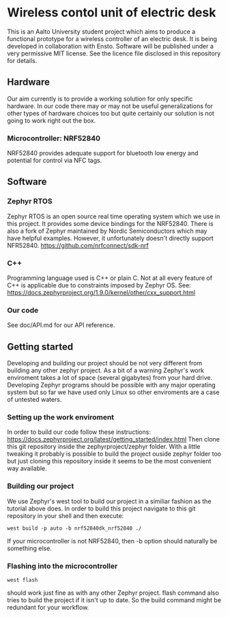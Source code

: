 # Wireless contol unit of electric desk
This is an Aalto University student project which aims to produce a functional prototype for a wireless controller of an electric desk. It is being developed
in collaboration with Ensto. Software will be published under a very permissive MIT license. See the licence file disclosed in this repository for details.
## Hardware
Our aim currently is to provide a working solution for only specific hardware. In our code there may or may not be useful generalizations for other types of
hardware choices too but quite certainly our solution is not going to work right out the box.
### Microcontroller: NRF52840
NRF52840 provides adequate support for bluetooth low energy and potential for control via NFC tags.
## Software

### Zephyr RTOS
Zephyr RTOS is an open source real time operating system which we use in this project. It provides some device bindings for the NRF52840.
There is also a fork of Zephyr maintained by Nordic Semiconductors which may have helpful examples. However, it unfortunately doesn't directly support NFR52840. 
https://github.com/nrfconnect/sdk-nrf
### C++
Programming language used is C++ or plain C. Not at all every feature of C++ is applicable due to constraints imposed by Zephyr OS.
See: https://docs.zephyrproject.org/1.9.0/kernel/other/cxx_support.html
### Our code
See doc/API.md for our API reference.
## Getting started
Developing and building our project should be not very different from building any other zephyr project. As a bit of a warning Zephyr's work enviroment
takes a lot of space (several gigabytes) from your hard drive.
Developing Zephyr programs should be possible with any major operating system but so far we have used only Linux so other enviroments are a case of untested waters.
### Setting up the work enviroment
In order to build our code follow these instructions:
https://docs.zephyrproject.org/latest/getting_started/index.html
Then clone this git repository inside the zephyrproject/zephyr folder. With a little tweaking it probably is possible to build the project ouside zephyr folder
too but just cloning this repository inside it seems to be the most convenient way available.
### Building our project
We use Zephyr's west tool to build our project in a similiar fashion as the tutorial above does. In order to build this project navigate to this
git repository in your shell and then execute:
```
west build -p auto -b nrf52840dk_nrf52840 ./
```

If your microcontroller is not NRF52840, then -b option should naturally be something else.
### Flashing into the microcontroller
```
west flash
```
should work just fine as with any other Zephyr project. flash command also tries to build the project if it isn't up to date. So the build command might be redundant for your workflow.
